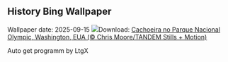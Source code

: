 ## History Bing Wallpaper
Wallpaper date: 2025-09-15
![](https://www.bing.com/th?id=OHR.HohWaterfall_PT-BR6671892401_UHD.jpg&w=1000)Download: [Cachoeira no Parque Nacional Olympic, Washington, EUA (© Chris  Moore/TANDEM Stills + Motion)](https://www.bing.com/th?id=OHR.HohWaterfall_PT-BR6671892401_UHD.jpg)

Auto get programm by LtgX
